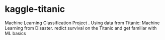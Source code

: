 # kaggle-titanic

Machine Learning Classification Project . Using data from Titanic: Machine Learning from Disaster. redict survival on the Titanic and get familiar with ML basics
